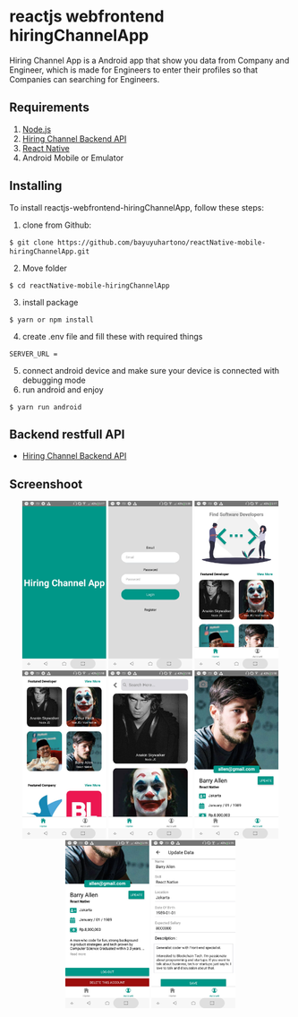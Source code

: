 


# reactjs webfrontend hiringChannelApp
Hiring Channel App is a Android app that show you data from Company and Engineer, which is made for Engineers to enter their profiles so that Companies can searching for Engineers.

## Requirements
1. [Node.js](https://nodejs.org/en/)
2. [Hiring Channel Backend API](https://github.com/bayuyuhartono/expressjs-restful-hiringChannelApp)
3. [React Native](https://facebook.github.io/react-native/)
4. Android Mobile or Emulator

## Installing
To install reactjs-webfrontend-hiringChannelApp, follow these steps:
1. clone from Github:
```
$ git clone https://github.com/bayuyuhartono/reactNative-mobile-hiringChannelApp.git
```
2. Move folder
```
$ cd reactNative-mobile-hiringChannelApp
```
3. install package
```
$ yarn or npm install
```
4. create .env file and fill these with required things
```
SERVER_URL =
```
5. connect android device and make sure your device is connected with debugging mode
6. run android and enjoy
```
$ yarn run android
```

## Backend restfull API
- [Hiring Channel Backend API](https://github.com/bayuyuhartono/expressjs-restful-hiringChannelApp)

## Screenshoot

<div align="center">
    <img width="150" src="https://raw.githubusercontent.com/bayuyuhartono/reactNative-mobile-hiringChannelApp/master/public/splash.jpg">
    <img width="150" src="https://raw.githubusercontent.com/bayuyuhartono/reactNative-mobile-hiringChannelApp/master/public/auth.jpg">
    <img width="150" src="https://raw.githubusercontent.com/bayuyuhartono/reactNative-mobile-hiringChannelApp/master/public/home.jpg">
    <img width="150" src="https://raw.githubusercontent.com/bayuyuhartono/reactNative-mobile-hiringChannelApp/master/public/home2.jpg">
    <img width="150" src="https://raw.githubusercontent.com/bayuyuhartono/reactNative-mobile-hiringChannelApp/master/public/engineerlist.jpg">
    <img width="150" src="https://raw.githubusercontent.com/bayuyuhartono/reactNative-mobile-hiringChannelApp/master/public/profile.jpg">
    <img width="150" src="https://raw.githubusercontent.com/bayuyuhartono/reactNative-mobile-hiringChannelApp/master/public/profile2.jpg">
    <img width="150" src="https://raw.githubusercontent.com/bayuyuhartono/reactNative-mobile-hiringChannelApp/master/public/update.jpg">
</div>
